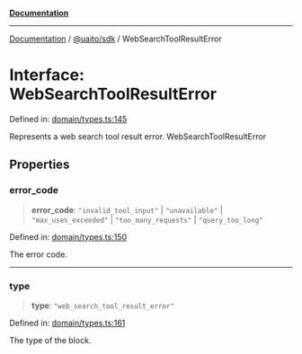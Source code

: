 [**Documentation**](../../../README.md)

***

[Documentation](../../../README.md) / [@uaito/sdk](../README.md) / WebSearchToolResultError

# Interface: WebSearchToolResultError

Defined in: [domain/types.ts:145](https://github.com/elribonazo/uaito/blob/105ccfc9cbfb60788b2df8f5af6264d141e7347a/packages/sdk/src/domain/types.ts#L145)

Represents a web search tool result error.
 WebSearchToolResultError

## Properties

### error\_code

> **error\_code**: `"invalid_tool_input"` \| `"unavailable"` \| `"max_uses_exceeded"` \| `"too_many_requests"` \| `"query_too_long"`

Defined in: [domain/types.ts:150](https://github.com/elribonazo/uaito/blob/105ccfc9cbfb60788b2df8f5af6264d141e7347a/packages/sdk/src/domain/types.ts#L150)

The error code.

***

### type

> **type**: `"web_search_tool_result_error"`

Defined in: [domain/types.ts:161](https://github.com/elribonazo/uaito/blob/105ccfc9cbfb60788b2df8f5af6264d141e7347a/packages/sdk/src/domain/types.ts#L161)

The type of the block.
